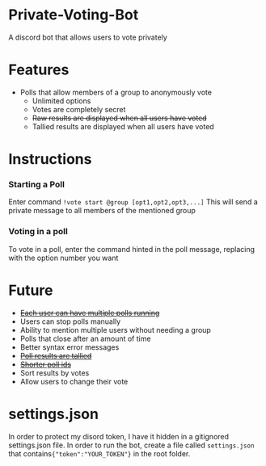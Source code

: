 # Private-Voting-Bot
A discord bot that allows users to vote privately

# Features
  - Polls that allow members of a group to anonymously vote
    - Unlimited options
    - Votes are completely secret
    - ~~Raw results are displayed when all users have voted~~
    - Tallied results are displayed when all users have voted

# Instructions
  ### Starting a Poll
  Enter command `!vote start @group [opt1,opt2,opt3,...]`
  This will send a private message to all members of the mentioned group

  ### Voting in a poll
  To vote in a poll, enter the command hinted in the poll message, replacing <opt> with the option number you want

# Future
  - [~~Each user can have multiple polls running~~](https://github.com/Aree-Vanier/Private-Voting-Bot/commit/cf34b89fd1472ce36bea354fea9ef5316f1fd3f0)
  - Users can stop polls manually
  - Ability to mention multiple users without needing a group
  - Polls that close after an amount of time
  - Better syntax error messages
  - [~~Poll results are tallied~~](https://github.com/Aree-Vanier/Private-Voting-Bot/commit/aaf8e2fb1c28a18e70ddf792375e4129e149cb72)
  - [~~Shorter poll ids~~](https://github.com/Aree-Vanier/Private-Voting-Bot/commit/cf34b89fd1472ce36bea354fea9ef5316f1fd3f0)
  - Sort results by votes
  - Allow users to change their vote

# settings.json
  In order to protect my disord token, I have it hidden in a gitignored settings.json file. In order to run the bot, create a file called `settings.json` that contains`{"token":"YOUR_TOKEN"}` in the root folder.
